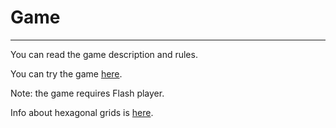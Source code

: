# Game
***
You can read the game description and rules. 

You can try the game [here](http://www.hexagongame.org/).

Note: the game requires Flash player.

Info about hexagonal grids is [here](http://www.redblobgames.com/grids/hexagons/).
